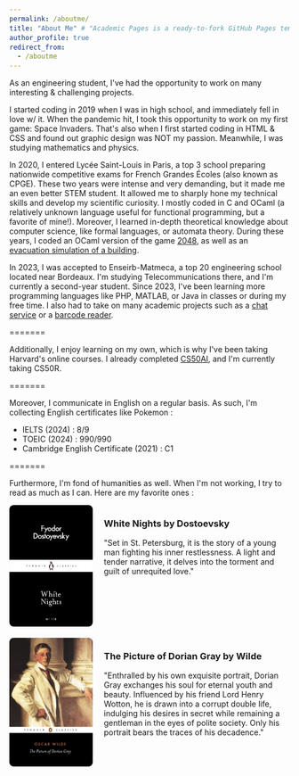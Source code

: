 ```yaml
---
permalink: /aboutme/
title: "About Me" # "Academic Pages is a ready-to-fork GitHub Pages template for academic personal websites"
author_profile: true
redirect_from: 
  - /aboutme
---
```


As an engineering student, I've had the opportunity to work on many interesting & challenging projects. 

I started coding in 2019 when I was in high school, and immediately fell in love w/ it. When the pandemic hit, I took this opportunity to work on my first game: Space Invaders. That's also when I first started coding in HTML & CSS and found out graphic design was NOT my passion. Meanwhile, I was studying mathematics and physics. 

In 2020, I entered Lycée Saint-Louis in Paris, a top 3 school preparing nationwide competitive exams for French Grandes Écoles (also known as CPGE). These two years were intense and very demanding, but it made me an even better STEM student. It allowed me to sharply hone my technical skills and develop my scientific curiosity. I mostly coded in C and OCaml (a relatively unknown language useful for functional programming, but a favorite of mine!). Moreover, I learned in-depth theoretical knowledge about computer science, like formal languages, or automata theory. During these years, I coded an OCaml version of the game [2048](https://elisa943.github.io/portfolio/2048/), as well as an [evacuation simulation of a building](https://elisa943.github.io/portfolio/tipe). 

In 2023, I was accepted to Enseirb-Matmeca, a top 20 engineering school located near Bordeaux. I'm studying Telecommunications there, and I'm currently a second-year student. Since 2023, I've been learning more programming languages like PHP, MATLAB, or Java in classes or during my free time. I also had to take on many academic projects such as a [chat service](https://github.com/EnseirbTelecom/re216-24-elisa-alban) or a [barcode reader](https://elisa943.github.io/portfolio/barcode). 

=======

Additionally, I enjoy learning on my own, which is why I've been taking Harvard's online courses. 
I already completed [CS50AI](https://certificates.cs50.io/08e68af0-3ccc-4d6b-8dfd-1fb50952b8a1.pdf?size=letter), and I'm currently taking CS50R. 

=======

Moreover, I communicate in English on a regular basis. As such, I'm collecting English certificates like Pokemon : 
- IELTS (2024) : 8/9
- TOEIC (2024) : 990/990
- Cambridge English Certificate (2021) : C1

=======

Furthermore, I'm fond of humanities as well. When I'm not working, I try to read as much as I can. Here are my favorite ones : 

<div style="display: flex; align-items: flex-start; margin-bottom: 20px;">
  <img src="/images/white_nights.jpg" alt="Book Cover" style="width: 150px; height: auto; margin-right: 20px; border-radius: 8px;">
  <div>
    <h3>White Nights by Dostoevsky</h3>
    <p>
      "Set in St. Petersburg, it is the story of a young man fighting his inner restlessness. A light and tender narrative, it delves into the torment and guilt of unrequited love."
    </p>
  </div>
</div>

<div style="display: flex; align-items: flex-start; margin-bottom: 20px;">
  <img src="/images/dorian_gray.jpg" alt="Book Cover" style="width: 150px; height: auto; margin-right: 20px; border-radius: 8px;">
  <div>
    <h3>The Picture of Dorian Gray by Wilde</h3>
    <p>
      "Enthralled by his own exquisite portrait, Dorian Gray exchanges his soul for eternal youth and beauty. Influenced by his friend Lord Henry Wotton, he is drawn into a corrupt double life, indulging his desires in secret while remaining a gentleman in the eyes of polite society. Only his portrait bears the traces of his decadence."
    </p>
  </div>
</div>